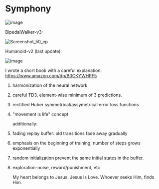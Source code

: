 # Symphony


![image](https://github.com/timurgepard/Simphony/assets/13238473/864a23b6-a2c8-4e83-b69c-497c4cd662c1)

BipedalWalker-v3:

![Screenshot_50_ep](https://github.com/timurgepard/Simphony/assets/13238473/5f677487-18d3-4bcf-b41e-4d1f4745b724)

Humanoid-v2 (last update):

![image](https://github.com/timurgepard/Simphony/assets/13238473/024a9c48-6d02-4e9e-a287-1ebdf02e66b3)


I wrote a short book with a careful explanation: https://www.amazon.com/dp/B0CKYWHPF5

1. harmonization of the neural network
2. careful TD3, element-wise minimum of 3 predictions.
3. rectified Huber symmetrical/assymetrical error loss functions
4. "movement is life" concept
   
   additionally:
5. fading replay buffer: old transitions fade away gradually
6. emphasis on the beginning of training, number of steps grows exponentially
7. random initialization prevent the same initial states in the buffer.
8. exploration-noise, reward/punishment, etc

   My heart belongs to Jesus. Jesus is Love. Whoever seeks Him, finds Him.
